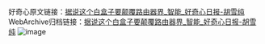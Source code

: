 好奇心原文链接：[据说这个白盒子要颠覆路由器界_智能_好奇心日报-胡雪纯](https://www.qdaily.com/articles/5923.html)
WebArchive归档链接：[据说这个白盒子要颠覆路由器界_智能_好奇心日报-胡雪纯](http://web.archive.org/web/20190623165621/https://www.qdaily.com/articles/5923.html)
![image](http://ww3.sinaimg.cn/large/007d5XDply1g3whexrhf5j30u03ooha9)